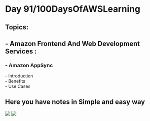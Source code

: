 <h1>Day 91/100DaysOfAWSLearning</h1>


<h2>Topics:</h2>


<h2> - Amazon Frontend And Web Development Services : </h2>
  <h3> - Amazon AppSync </h3>
          - Introduction <br>
          - Benefits <br>
          - Use Cases <br>
        
   
   <h2> Here you have notes in Simple and easy way </h2>
   
   <img src = "https://github.com/thetechgirlgita/100-days-of-aws-learning/blob/master/Images/Day91/91_1.jpg?raw=true">
   <img src = "https://github.com/thetechgirlgita/100-days-of-aws-learning/blob/master/Images/Day90/90_2.jpg?raw=true">
 

